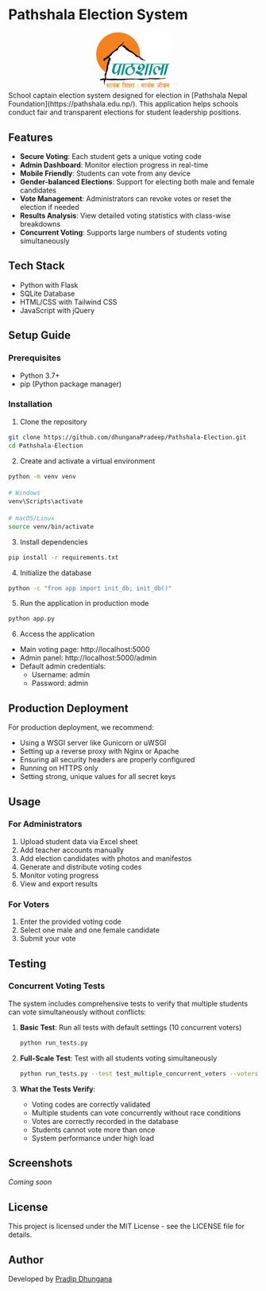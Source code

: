 # Pathshala Election System

<div align="center">
    <img src="static/img/logos/logo.png" alt="Pathshala Logo" width="150">
</div>
<div>
    
</div>
School captain election system designed for election in [Pathshala Nepal Foundation](https://pathshala.edu.np/). This application helps schools conduct fair and transparent elections for student leadership positions.

## Features

- **Secure Voting**: Each student gets a unique voting code
- **Admin Dashboard**: Monitor election progress in real-time
- **Mobile Friendly**: Students can vote from any device
- **Gender-balanced Elections**: Support for electing both male and female candidates
- **Vote Management**: Administrators can revoke votes or reset the election if needed
- **Results Analysis**: View detailed voting statistics with class-wise breakdowns
- **Concurrent Voting**: Supports large numbers of students voting simultaneously

## Tech Stack

- Python with Flask
- SQLite Database
- HTML/CSS with Tailwind CSS
- JavaScript with jQuery

## Setup Guide

### Prerequisites

- Python 3.7+
- pip (Python package manager)

### Installation

1. Clone the repository
```bash
git clone https://github.com/dhunganaPradeep/Pathshala-Election.git
cd Pathshala-Election
```

2. Create and activate a virtual environment
```bash
python -m venv venv

# Windows
venv\Scripts\activate

# macOS/Linux
source venv/bin/activate
```

3. Install dependencies
```bash
pip install -r requirements.txt
```

4. Initialize the database
```bash
python -c "from app import init_db; init_db()"
```

5. Run the application in production mode
```bash
python app.py
```

6. Access the application
- Main voting page: http://localhost:5000
- Admin panel: http://localhost:5000/admin
- Default admin credentials: 
  - Username: admin
  - Password: admin

## Production Deployment

For production deployment, we recommend:
- Using a WSGI server like Gunicorn or uWSGI
- Setting up a reverse proxy with Nginx or Apache
- Ensuring all security headers are properly configured
- Running on HTTPS only
- Setting strong, unique values for all secret keys

## Usage

### For Administrators

1. Upload student data via Excel sheet
2. Add teacher accounts manually
3. Add election candidates with photos and manifestos
4. Generate and distribute voting codes
5. Monitor voting progress
6. View and export results

### For Voters

1. Enter the provided voting code
2. Select one male and one female candidate
3. Submit your vote

## Testing

### Concurrent Voting Tests

The system includes comprehensive tests to verify that multiple students can vote simultaneously without conflicts:

1. **Basic Test**: Run all tests with default settings (10 concurrent voters)
   ```bash
   python run_tests.py
   ```

2. **Full-Scale Test**: Test with all students voting simultaneously
   ```bash
   python run_tests.py --test test_multiple_concurrent_voters --voters 180
   ```

3. **What the Tests Verify**:
   - Voting codes are correctly validated
   - Multiple students can vote concurrently without race conditions
   - Votes are correctly recorded in the database
   - Students cannot vote more than once
   - System performance under high load

## Screenshots

*Coming soon*

## License

This project is licensed under the MIT License - see the LICENSE file for details.

## Author

Developed by [Pradip Dhungana](https://dhunganapradip.com.np)
